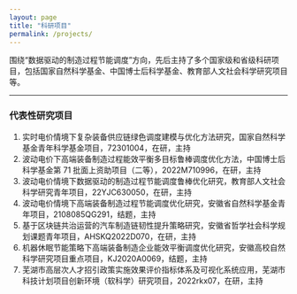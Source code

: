 ```yaml
---
layout: page
title: "科研项目"
permalink: /projects/
---
```


围绕“数据驱动的制造过程节能调度”方向，先后主持了多个国家级和省级科研项目，包括国家自然科学基金、中国博士后科学基金、教育部人文社会科学研究项目等。

---

### 代表性研究项目

1. 实时电价情境下复杂装备供应链绿色调度建模与优化方法研究，国家自然科学基金青年科学基金项目，72301004，在研，主持
2. 波动电价下高端装备制造过程能效平衡多目标鲁棒调度优化方法，中国博士后科学基金第 71 批面上资助项目（二等），2022M710996，在研，主持
3. 波动电价情境下数据驱动的制造过程节能调度鲁棒优化研究，教育部人文社会科学研究青年项目，22YJC630050，在研，主持
4. 波动电价情境下高端装备制造过程节能调度优化研究，安徽省自然科学基金青年项目，2108085QG291，结题，主持
5. 基于区块链共治运营的汽车制造链韧性提升策略研究，安徽省哲学社会科学规划课题青年项目，AHSKQ2022D070，在研，主持
6. 机器休眠节能策略下高端装备制造企业能效平衡调度优化研究，安徽高校自然科学研究项目重点项目，KJ2020A0069，结题，主持
7. 芜湖市高层次人才招引政策实施效果评价指标体系及可视化系统应用，芜湖市科技计划项目创新环境（软科学）研究项目，2022rkx07，在研，主持
